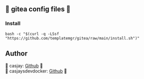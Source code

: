 ## 👋 gitea config files 🚀  

### Install
  
```shell
bash -c "$(curl -q -LSsf "https://github.com/templatemgr/gitea/raw/main/install.sh")"
```
  
## Author  

🤖 casjay: [Github](https://github.com/casjay) 🤖  
🐬 casjaysdevdocker: [Github](https://github.com/casjaysdevdocker) 🐬  
